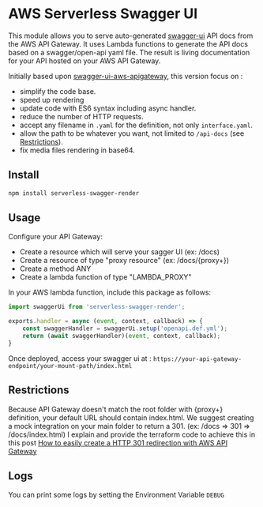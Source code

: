# AWS Serverless Swagger UI

This module allows you to serve auto-generated [swagger-ui](https://swagger.io/tools/swagger-ui/) API docs 
from the AWS API Gateway. 
It uses Lambda functions to generate the API docs based on a swagger/open-api yaml file. 
The result is living documentation for your API hosted on your AWS API Gateway.

Initially based upon [swagger-ui-aws-apigateway](https://github.com/klauslochmann/swagger-ui-aws-apigateway),
this version focus on :
* simplify the code base.
* speed up rendering
* update code with ES6 syntax including async handler.
* reduce the number of HTTP requests.
* accept any filename in `.yaml` for the definition, not only `interface.yaml`.
* allow the path to be whatever you want, not limited to `/api-docs` (see [Restrictions](#restrictions)).
* fix media files rendering in base64.

## Install

```bash
npm install serverless-swagger-render
```

## Usage

Configure your API Gateway:
* Create a resource which will serve your sagger UI (ex: /docs)
* Create a resource of type "proxy resource" (ex: /docs/{proxy+})
* Create a method ANY
* Create a lambda function of type "LAMBDA_PROXY"

In your AWS lambda function, include this package as follows:

```javascript
import swaggerUi from 'serverless-swagger-render';

exports.handler = async (event, context, callback) => {
    const swaggerHandler = swaggerUi.setup('openapi.def.yml');
    return (await swaggerHandler)(event, context, callback);
}
```

Once deployed, access your swagger ui at : `https://your-api-gateway-endpoint/your-mount-path/index.html`


## Restrictions

Because API Gateway doesn't match the root folder with {proxy+} definition, your default URL should contain index.html.
We suggest creating a mock integration on your main folder to return a 301. (ex: /docs => 301 => /docs/index.html)
I explain and provide the terraform code to achieve this in this post [How to easily create a HTTP 301 redirection with AWS API Gateway](https://sylwit.medium.com/how-to-easily-create-a-http-301-redirection-with-aws-api-gateway-2bf2874ef3f2)

## Logs

You can print some logs by setting the Environment Variable `DEBUG`
